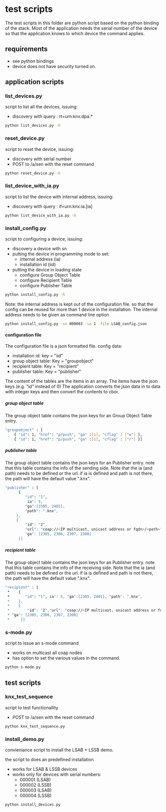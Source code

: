 # test scripts

The test scripts in this folder are python script based on the python binding of the stack.
Most of the application needs the serial number of the device so that the application knows to which device the command applies.

## requirements

- see python bindings
- device does not have security turned on.

## application scripts


### list_devices.py

script to list all the devices, issuing:

- discovery with query : rt=urn:knx:dpa.*

```bash
python list_devices.py -h
```

### reset_device.py

script to reset the device, issuing:

- discovery with serial number
- POST to /a/sen with the reset command

```bash
python reset_device.py -h
```


### list_device_with_ia.py

script to list the device with internal address, issuing:

- discovery with query : if=urn:knx:ia.[ia]

```bash
python list_device_with_ia.py -h
```

### install_config.py

script to configuring a device, issuing:

- discovery a device with sn
- putting the device in programming mode to set:
   - internal address (ia)
   - installation id (iid)
- putting the device in loading state
   - configure Group Object Table
   - configure Recipient Table
   - configure Publisher Table

```bash
python install_config.py -h
```

Note: the internal address is kept out of the configuration file.
so that the config can be reused for more than 1 device in the installation.
The internal address needs to be given as command line option

```bash
python install_config.py -sn 000003 -ia 1 -file LSAB_config.json
```

#### configuration file

The configuration file is a json formatted file.
config data:
- installation id: key = "iid"
- group object table: Key = "groupobject"
- recipient table: Key = "recipient"
- publisher table: Key = "publisher"

The content of the tables are the items in an array.
The items have the json keys (e.g. "id" instead of 0)
The application converts the json data in to data with integer keys and then convert the contents to cbor.

##### group object table

The group object table contains the json keys for an Group Object Table entry.

```bash
"groupobject" : [ 
    { "id": 1, "href": "p/push", "ga" :[1], "cflag" : ["w"] },
    { "id": 1, "href": "p/push", "ga" :[1], "cflag" : ["r"] }] 
```

##### publisher table
The group object table contains the json keys for an Publisher entry.
note that this table contains the info of the sending side.
Note that the ia (and path) needs to be defined or the url.
if ia is defined and path is not there, the path will have the default value ".knx".

```bash
"publisher" : [ 
      {
         "id": "1",
          ia": 5,
         "ga":[2305, 2401],
         "path": ".knx",
     },
     {
         "id": "2",
         "url": "coap://<IP multicast, unicast address or fqdn>/<path>",
         "ga": [2305, 2306, 2307, 2308]
      }] 
```

##### recipient table
The group object table contains the json keys for an Publisher entry.
note that this table contains the info of the receiving side.
Note that the ia (and path) needs to be defined or the url.
if ia is defined and path is not there, the path will have the default value ".knx".

```bash
"recipient" : [ 
 *    {
 *       "id": "1", ia": 5, "ga":[2305, 2401], "path": ".knx",
 *    },
 *    {
 *        "id": "2","url": "coap://<IP multicast, unicast address or fqdn>/<path>", 
 * "ga": [2305, 2306, 2307, 2308]
 *     }] 
```

### s-mode.py

script to issue an s-mode command

- works on multicast all coap nodes
- has option to set the various values in the command.

```bash
python s-mode.py 
```

## test scripts

### knx_test_sequence

script to test functionallity

- POST to /a/sen with the reset command

```bash
python knx_test_sequence.py
```

### install_demo.py

convieniance script to install the LSAB + LSSB demo.
 
the script to does an predefined installation

- works for LSAB & LSSB devices
- works only for devices with serial numbers:
  - 000001 (LSAB)
  - 000002 (LSSB)
  - 000003 (LSAB)
  - 000004 (LSSB)
```bash
python install_devices.py
```

